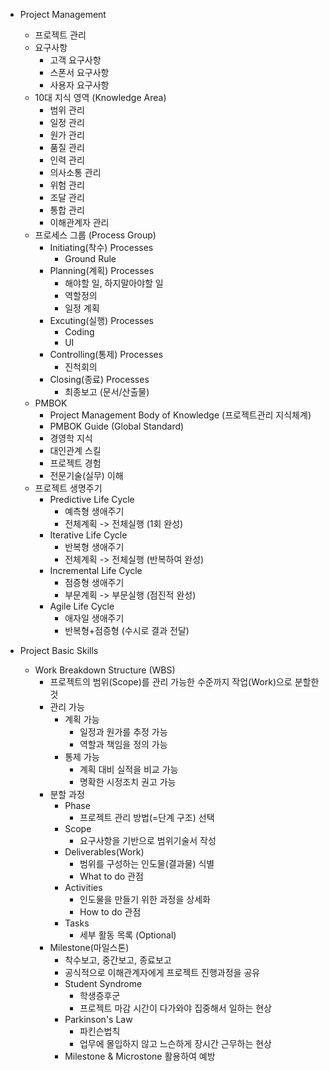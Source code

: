 - Project Management

  - 프로젝트 관리
  - 요구사항
    - 고객 요구사항
    - 스폰서 요구사항
    - 사용자 요구사항
  - 10대 지식 영역 (Knowledge Area)
    - 범위 관리
    - 일정 관리
    - 원가 관리
    - 품질 관리
    - 인력 관리
    - 의사소통 관리
    - 위험 관리
    - 조달 관리
    - 통합 관리
    - 이해관계자 관리
  - 프로세스 그룹 (Process Group)
    - Initiating(착수) Processes
      - Ground Rule
    - Planning(계획) Processes
      - 해야할 일, 하지말아야할 일
      - 역할정의
      - 일정 계획
    - Excuting(실행) Processes
      - Coding
      - UI
    - Controlling(통제) Processes
      - 진척회의
    - Closing(종료) Processes
      - 최종보고 (문서/산출물)
  - PMBOK
    - Project Management Body of Knowledge (프로젝트관리 지식체계)
    - PMBOK Guide (Global Standard)
    - 경영학 지식
    - 대인관계 스킬
    - 프로젝트 경험
    - 전문기술(실무) 이해
  - 프로젝트 생명주기
    - Predictive Life Cycle
      - 예측형 생애주기
      - 전체계획 -> 전체실행 (1회 완성)
    - Iterative Life Cycle
      - 반복형 생애주기
      - 전체계획 -> 전체실행 (반복하여 완성)
    - Incremental Life Cycle
      - 점증형 생애주기
      - 부문계획 -> 부문실행 (점진적 완성)
    - Agile Life Cycle
      - 애자일 생애주기
      - 반복형+점증형 (수시로 결과 전달)

- Project Basic Skills

  - Work Breakdown Structure (WBS)
    - 프로젝트의 범위(Scope)를 관리 가능한 수준까지 작업(Work)으로 분할한 것
    - 관리 가능
      - 계획 가능
        - 일정과 원가를 추정 가능
        - 역할과 책임을 정의 가능
      - 통제 가능
        - 계획 대비 실적을 비교 가능
        - 명확한 시정조치 권고 가능
    - 분할 과정
      - Phase
        - 프로젝트 관리 방법(=단계 구조) 선택
      - Scope
        - 요구사항을 기반으로 범위기술서 작성
      - Deliverables(Work)
        - 범위를 구성하는 인도물(결과물) 식별
        - What to do 관점
      - Activities
        - 인도물을 만들기 위한 과정을 상세화
        - How to do 관점
      - Tasks
        - 세부 활동 목록 (Optional)
    - Milestone(마일스톤)
      - 착수보고, 중간보고, 종료보고
      - 공식적으로 이해관계자에게 프로젝트 진행과정을 공유
      - Student Syndrome
        - 학생증후군
        - 프로젝트 마감 시간이 다가와야 집중해서 일하는 현상
      - Parkinson's Law
        - 파킨슨법칙
        - 업무에 몰입하지 않고 느슨하게 장시간 근무하는 현상
      - Milestone & Microstone 활용하여 예방
